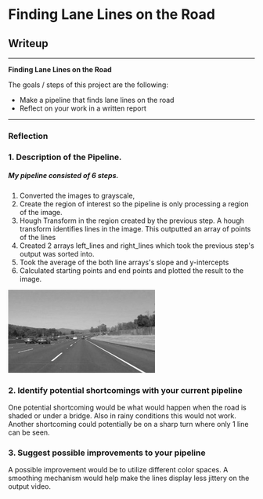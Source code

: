 # **Finding Lane Lines on the Road**

## Writeup

---

**Finding Lane Lines on the Road**

The goals / steps of this project are the following:
* Make a pipeline that finds lane lines on the road
* Reflect on your work in a written report

[//]: # (Image References)

[image1]: ./examples/grayscale.jpg "Grayscale"

---

### Reflection

### 1. Description of the Pipeline.

##### My pipeline consisted of 6 steps.
1. Converted the images to grayscale,
2. Create the region of interest so the pipeline is only processing a region of the image.
3. Hough Transform in the region created by the previous step. A hough transform identifies lines in the image. This outputted an array of points of the lines
4. Created 2 arrays left_lines and right_lines which took the previous step's output was sorted into.
5. Took the average of the both line arrays's slope and y-intercepts
6. Calculated starting points and end points and plotted the result to the image.

![alt text][image1]


### 2. Identify potential shortcomings with your current pipeline


One potential shortcoming would be what would happen when the road is shaded or under a bridge. Also in rainy conditions this would not work. Another shortcoming could potentially be on a sharp turn where only 1 line can be seen.


### 3. Suggest possible improvements to your pipeline

A possible improvement would be to utilize different color spaces. A smoothing mechanism would help make the lines display less jittery on the output video.
